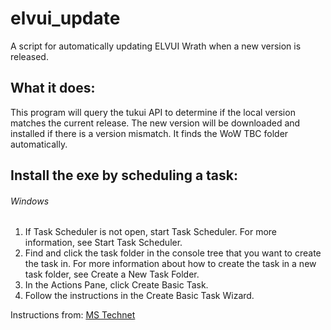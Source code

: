 
# elvui_update
A script for automatically updating ELVUI Wrath when a new version is released.

## What it does:
This program will query the tukui API to determine if the local version matches the current release. The new version will be downloaded and installed if there is a version mismatch.
It finds the WoW TBC folder automatically.

## Install the exe by scheduling a task:
###### Windows
1. If Task Scheduler is not open, start Task Scheduler. For more information, see Start Task Scheduler.
2. Find and click the task folder in the console tree that you want to create the task in. For more information about how to create the task in a new task folder, see Create a New Task Folder.
3. In the Actions Pane, click Create Basic Task.
4. Follow the instructions in the Create Basic Task Wizard.
    
Instructions from: [MS Technet](https://technet.microsoft.com/en-us/library/cc748993(v=ws.11).aspx#BKMK_winui)
